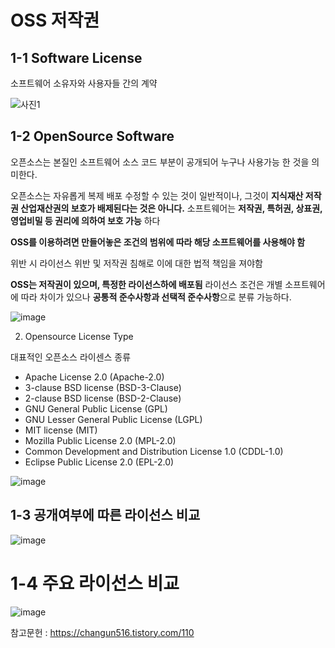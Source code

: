 # OSS 저작권

## 1-1  Software License

소프트웨어 소유자와 사용자들 간의 계약

![사진1](https://img1.daumcdn.net/thumb/R1280x0/?scode=mtistory2&fname=https%3A%2F%2Fblog.kakaocdn.net%2Fdn%2Fcs2c0N%2Fbtq3PQ72DR7%2Fhjb9ECDoL3b4t74kcPPcg1%2Fimg.png)

## 1-2 OpenSource Software
오픈소스는 본질인 소프트웨어 소스 코드 부분이 공개되어 누구나 사용가능 한 것을 의미한다.

오픈소스는 자유롭게 복제 배포 수정할 수 있는 것이 일반적이나, 
그것이 **지식재산 저작권 산업재산권의 보호가 배제된다는 것은 아니다.**
소프트웨어는 **저작권, 특허권, 상표권, 영업비밀 등 권리에 의하여 보호 가능** 하다

**OSS를 이용하려면 만들어놓은 조건의 범위에 따라 해당 소프트웨어를 사용해야 함**

위반 시 라이선스 위반 및 저작권 침해로 이에 대한 법적 책임을 져야함

**OSS는 저작권이 있으며, 특정한 라이선스하에 배포됨**
라이선스 조건은 개별 소프트웨어에 따라 차이가 있으나 
**공통적 준수사항과 선택적 준수사항**으로 분류 가능하다.

![image](https://user-images.githubusercontent.com/114324920/204127144-b00a9e45-b068-418c-87df-b6eadee89f0d.png)


2. Opensource License Type

대표적인 오픈소스 라이센스 종류

   - Apache License 2.0 (Apache-2.0)
   - 3-clause BSD license (BSD-3-Clause)
   - 2-clause BSD license (BSD-2-Clause)
   - GNU General Public License (GPL)
   - GNU Lesser General Public License (LGPL)
   - MIT license (MIT)
   - Mozilla Public License 2.0 (MPL-2.0)
   - Common Development and Distribution License 1.0 (CDDL-1.0)
   - Eclipse Public License 2.0 (EPL-2.0)

![image](https://user-images.githubusercontent.com/114324920/204127265-e12ca332-1ae7-492f-ab27-3dc14296b0f1.png)

## 1-3 공개여부에 따른 라이선스 비교
![image](https://user-images.githubusercontent.com/114324920/204127272-35496c0a-87fa-4776-9321-5db1aa32c25a.png)

# 1-4 주요 라이선스 비교
![image](https://user-images.githubusercontent.com/114324920/204127321-abafb10f-15a6-423a-9cdc-311ef82940e8.png)


참고문헌 : https://changun516.tistory.com/110
